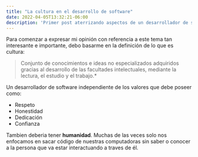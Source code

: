 ```yaml
---
title: "La cultura en el desarrollo de software"
date: 2022-04-05T13:32:21-06:00
description: 'Primer post aterrizando aspectos de un desarrollador de software.'
---
```


Para comenzar a expresar mi opinión con referencia a este tema tan interesante e importante, debo basarme en la definición de lo que es cultura:
>Conjunto de conocimientos e ideas no especializados adquiridos 
>gracias al desarrollo de las facultades intelectuales, 
>mediante la lectura, el estudio y el trabajo.*

Un desarrollador de software independiente de los valores que debe poseer como:
- Respeto
- Honestidad
- Dedicación
- Confianza

Tambien deberia tener **humanidad**. Muchas de las veces solo nos enfocamos en sacar código de nuestras computadoras sin saber o conocer a la persona que va estar interactuando a traves de él.
